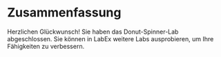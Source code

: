 # Zusammenfassung

Herzlichen Glückwunsch! Sie haben das Donut-Spinner-Lab abgeschlossen. Sie können in LabEx weitere Labs ausprobieren, um Ihre Fähigkeiten zu verbessern.
